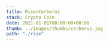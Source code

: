 ```yaml
---
title: RisenCerberus
stack: Crypto Coin
date: 2021-01-01T00:00:00+00:00
thumb: ../images/thumbs/cerberus.jpg
path: "./rise"
---
```

